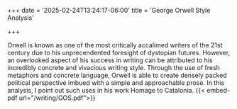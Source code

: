 +++
date = '2025-02-24T13:24:17-06:00'
title = 'George Orwell Style Analysis'


+++

Orwell is known as one of the most critically accalimed writers of the 21st century due to his unprecendented foresight of dystopian futures. However, an overlooked aspect of his success in writing can be attributed to his incredibly concrete and vivacious writing style. Through the use of fresh metaphors and concrete language, Orwell is able to create densely packed political perspective imbued with a simple and approachable prose. In this analysis, I point out such uses in his work Homage to Catalonia.
{{< embed-pdf url="/writing/GOS.pdf">}}

